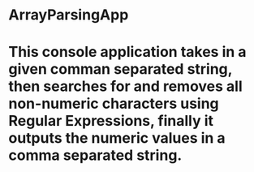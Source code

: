 # ArrayParsingApp
# This console application takes in a given comman separated string, then searches for and removes all non-numeric characters using Regular Expressions, finally it outputs the numeric values in a comma separated string.
